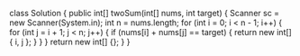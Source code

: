 class Solution {
    public int[] twoSum(int[] nums, int target) {
        Scanner sc = new Scanner(System.in);
        int n = nums.length;
        for (int i = 0; i < n - 1; i++) {
            for (int j = i + 1; j < n; j++) {
                if (nums[i] + nums[j] == target) {
                    return new int[] { i, j };
                }
            }
        }
        return new int[] {};
    }
}
